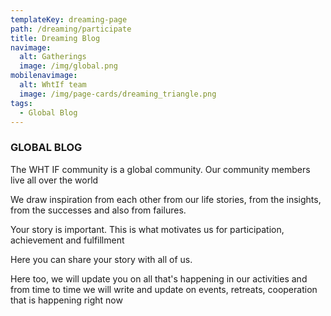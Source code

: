 ```yaml
---
templateKey: dreaming-page
path: /dreaming/participate
title: Dreaming Blog
navimage:
  alt: Gatherings
  image: /img/global.png
mobilenavimage:
  alt: WhtIf team
  image: /img/page-cards/dreaming_triangle.png
tags:
  - Global Blog
---
```

### **GLOBAL BLOG**

The WHT IF community is a global community. Our community members live all over the world

We draw inspiration from each other from our life stories, from the insights, from the successes and also from failures.

Your story is important. This is what motivates us for participation, achievement and fulfillment

Here you can share your story with all of us.

Here too, we will update you on all that's happening in our activities and from time to time we will write and update on events, retreats, cooperation that is happening right now